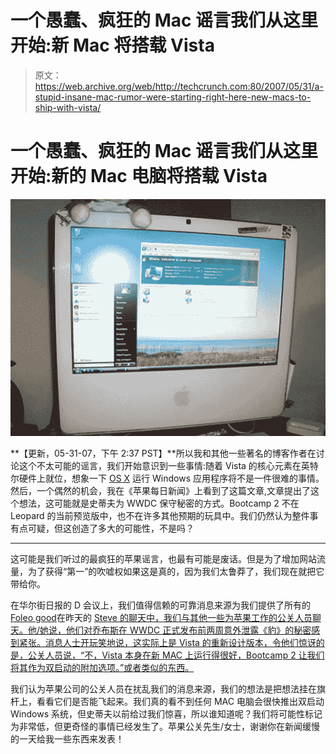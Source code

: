 # 一个愚蠢、疯狂的 Mac 谣言我们从这里开始:新 Mac 将搭载 Vista

> 原文：<https://web.archive.org/web/http://techcrunch.com:80/2007/05/31/a-stupid-insane-mac-rumor-were-starting-right-here-new-macs-to-ship-with-vista/>

# 一个愚蠢、疯狂的 Mac 谣言我们从这里开始:新的 Mac 电脑将搭载 Vista

![imacwindows.jpg](img/99c6a85551266d33d85301d97d76d988.png)

**【更新，05-31-07，下午 2:37 PST】**所以我和其他一些著名的博客作者在讨论这个不太可能的谣言，我们开始意识到一些事情:随着 Vista 的核心元素在英特尔硬件上就位，想象一下 [OS X](https://web.archive.org/web/20201127031911/https://crunchbase.com/product/os-x) 运行 Windows 应用程序将不是一件很难的事情。然后，一个偶然的机会，我在《苹果每日新闻》上看到了这篇文章,文章提出了这个想法，这可能就是史蒂夫为 WWDC 保守秘密的方式。Bootcamp 2 不在 Leopard 的当前预览版中，也不在许多其他预期的玩具中。我们仍然认为整件事有点可疑，但这创造了多大的可能性，不是吗？

* * *

这可能是我们听过的最疯狂的苹果谣言，也最有可能是废话。但是为了增加网站流量，为了获得“第一”的吹嘘权如果这是真的，因为我们太鲁莽了，我们现在就把它带给你。

在华尔街日报的 D 会议上，我们值得信赖的可靠消息来源为我们提供了所有的[Foleo good](https://web.archive.org/web/20201127031911/http://crunchgear.com/2007/05/30/scoop-new-palm-device-is-foleo-dont-call-it-a-laptop/)在昨天的 [Steve 的聊天中，我们与其他一些为苹果工作的公关人员聊天。他/她说，他们对乔布斯在 WWDC 正式发布前两周意外泄露《豹》的秘密感到紧张。消息人士开玩笑地说，这实际上是 Vista 的重新设计版本，令他们惊讶的是，公关人员说，“不，Vista 本身在新 MAC 上运行得很好，Bootcamp 2 让我们将其作为双启动的附加选项。”或者类似的东西。](https://web.archive.org/web/20201127031911/http://crunchgear.com/2007/05/30/youtube-on-apple-tv-officialized/)

我们认为苹果公司的公关人员在扰乱我们的消息来源，我们的想法是把想法挂在旗杆上，看看它们是否能飞起来。我们真的看不到任何 MAC 电脑会很快推出双启动 Windows 系统，但史蒂夫以前给过我们惊喜，所以谁知道呢？我们将可能性标记为非常低，但更奇怪的事情已经发生了。苹果公关先生/女士，谢谢你在新闻缓慢的一天给我一些东西来发表！